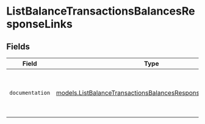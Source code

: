 # ListBalanceTransactionsBalancesResponseLinks


## Fields

| Field                                                                                                                            | Type                                                                                                                             | Required                                                                                                                         | Description                                                                                                                      |
| -------------------------------------------------------------------------------------------------------------------------------- | -------------------------------------------------------------------------------------------------------------------------------- | -------------------------------------------------------------------------------------------------------------------------------- | -------------------------------------------------------------------------------------------------------------------------------- |
| `documentation`                                                                                                                  | [models.ListBalanceTransactionsBalancesResponseDocumentation](../models/listbalancetransactionsbalancesresponsedocumentation.md) | :heavy_check_mark:                                                                                                               | The URL to the generic Mollie API error handling guide.                                                                          |